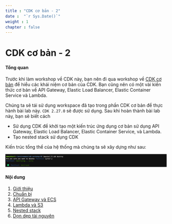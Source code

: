```yaml
---
title : "CDK cơ bản - 2"
date :  "`r Sys.Date()`" 
weight : 1 
chapter : false
---
```


# CDK cơ bản - 2

#### Tổng quan
Trước khi làm workshop về CDK này, bạn nên đi qua workshop về [CDK cơ bản](https://000038.awsstudygroup.com/) để hiểu các khái niệm cơ bản của CDK. Bạn cũng nên có một vài kiến thức cơ bản về API Gateway, Elastic Load Balancer, Elastic Container Service và Lambda.

Chúng ta sẽ tái sử dụng workspace đã tạo trong phần CDK cơ bản để thực hành bài lab này. `CDK 2.27.0` sẽ được sử dụng. Sau khi hoàn thành bài lab này, bạn sẽ biết cách

- Sử dụng CDK để khởi tạo một kiến trúc ứng dụng cơ bản sử dụng API Gateway, Elastic Load Balancer, Elastic Container Service, và Lambda.
- Tạo nested stack sử dụng CDK

Kiến trúc tổng thể của hệ thống mà chúng ta sẽ xây dựng như sau:


![alt text](image-1.png)

#### Nội dung
1. [Giới thiệu](1-introduce/)
2. [Chuẩn bị](2-prerequiste/)
3. [API Gateway và ECS](3-apigatewayandecs/)
4. [Lambda và S3](4-lambdaands3/)
5. [Nested stack](5-nestedstack/)
6. [Dọn dẹp tài nguyên](6-cleanup/)